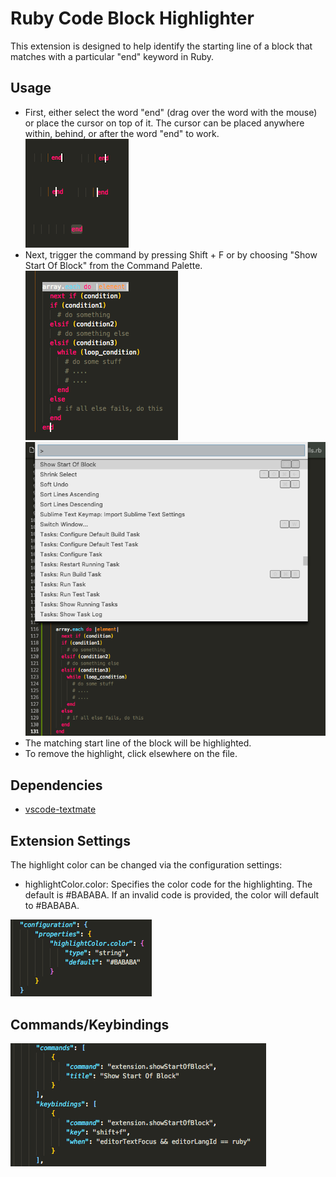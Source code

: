 # Ruby Code Block Highlighter

This extension is designed to help identify the starting line of a block that matches with a particular "end" keyword in Ruby.

## Usage

* First, either select the word "end" (drag over the word with the mouse) or place the cursor on top of it. The cursor can be placed anywhere within, behind, or after the word "end" to work.  
![](./images/example_selection.png)
* Next, trigger the command by pressing Shift + F or by choosing "Show Start Of Block" from the Command Palette.
![](./images/example_highlighting.png)  
![](./images/example_command_selection.png)
* The matching start line of the block will be highlighted.
* To remove the highlight, click elsewhere on the file.

## Dependencies

* [vscode-textmate](https://github.com/Microsoft/vscode-textmate)

## Extension Settings

The highlight color can be changed via the configuration settings:

* highlightColor.color: Specifies the color code for the highlighting. The default is #BABABA. If an invalid code is provided, the color will default to #BABABA.

![](./images/configurations.png)

## Commands/Keybindings
![](./images/commands.png)
